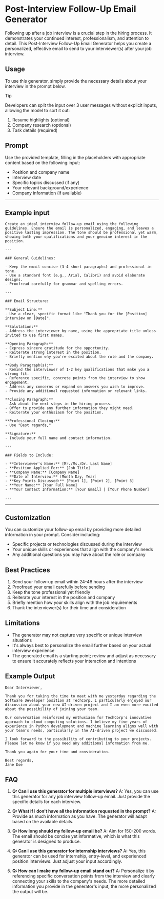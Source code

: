 # Post-Interview Follow-Up Email Generator

Following up after a job interview is a crucial step in the hiring process. It demonstrates your continued interest, professionalism, and attention to detail. This Post-Interview Follow-Up Email Generator helps you create a personalized, effective email to send to your interviewer(s) after your job interview.

## Usage
To use this generator, simply provide the necessary details about your interview in the prompt below.


> [!TIP]
> Developers can split the input over 3 user messages without explicit inputs, allowing the model to sort it out:
> 1. Resume highlights (optional)
> 2. Company research (optional)
> 3. Task details (required)

## Prompt

Use the provided template, filling in the placeholders with appropriate content based on the following input:

- Position and company name
- Interview date
- Specific topics discussed (if any)
- Your relevant background/experience
- Company information (if available)

---

## Example input

```plaintext
Create an ideal interview follow-up email using the following guidelines. Ensure the email is personalized, engaging, and leaves a positive lasting impression. The tone should be professional yet warm, showing both your qualifications and your genuine interest in the position.

---

### General Guidelines:

- Keep the email concise (3-4 short paragraphs) and professional in tone.
- Use a standard font (e.g., Arial, Calibri) and avoid elaborate designs.
- Proofread carefully for grammar and spelling errors.

---

### Email Structure:

**Subject Line:**
- Use a clear, specific format like "Thank you for the [Position] interview on [Date]".

**Salutation:**
- Address the interviewer by name, using the appropriate title unless invited to use first names.

**Opening Paragraph:**
- Express sincere gratitude for the opportunity.
- Reiterate strong interest in the position.
- Briefly mention why you're excited about the role and the company.

**Body Paragraph(s):**
- Remind the interviewer of 1-2 key qualifications that make you a strong fit.
- Reference specific, concrete points from the interview to show engagement.
- Address any concerns or expand on answers you wish to improve.
- Provide any additional requested information or relevant links.

**Closing Paragraph:**
- Ask about the next steps in the hiring process.
- Offer to provide any further information they might need.
- Reiterate your enthusiasm for the position.

**Professional Closing:**
- Use "Best regards,"

**Signature:**
- Include your full name and contact information.

---

### Fields to Include:

- **Interviewer's Name:** [Mr./Ms./Dr. Last Name]
- **Position Applied For:** [Job Title]
- **Company Name:** [Company Name]
- **Date of Interview:** [Month Day, Year]
- **Key Points Discussed:** [Point 1], [Point 2], [Point 3]
- **Your Name:** [Your Full Name]
- **Your Contact Information:** [Your Email] | [Your Phone Number]

---
```

---

## Customization
You can customize your follow-up email by providing more detailed information in your prompt. Consider including:
- Specific projects or technologies discussed during the interview
- Your unique skills or experiences that align with the company's needs
- Any additional questions you may have about the role or company

## Best Practices
1. Send your follow-up email within 24-48 hours after the interview
2. Proofread your email carefully before sending
3. Keep the tone professional yet friendly
4. Reiterate your interest in the position and company
5. Briefly mention how your skills align with the job requirements
6. Thank the interviewer(s) for their time and consideration

## Limitations
- The generator may not capture very specific or unique interview situations
- It's always best to personalize the email further based on your actual interview experience
- The generated email is a starting point; review and adjust as necessary to ensure it accurately reflects your interaction and intentions

## Example Output
```plaintext
Dear Interviewer,

Thank you for taking the time to meet with me yesterday regarding the Software Developer position at TechCorp. I particularly enjoyed our discussion about your new AI-driven project and I am even more excited about the possibility of joining your team.

Our conversation reinforced my enthusiasm for TechCorp's innovative approach to cloud computing solutions. I believe my five years of experience in Python development and machine learning aligns well with your team's needs, particularly in the AI-driven project we discussed.

I look forward to the possibility of contributing to your projects. Please let me know if you need any additional information from me.

Thank you again for your time and consideration.

Best regards,
Jane Doe
```

## FAQ

1. **Q: Can I use this generator for multiple interviews?**
   A: Yes, you can use this generator for any job interview follow-up email. Just provide the specific details for each interview.

2. **Q: What if I don't have all the information requested in the prompt?**
   A: Provide as much information as you have. The generator will adapt based on the available details.

3. **Q: How long should my follow-up email be?**
   A: Aim for 150-200 words. The email should be concise yet informative, which is what this generator is designed to produce.

4. **Q: Can I use this generator for internship interviews?**
   A: Yes, this generator can be used for internship, entry-level, and experienced position interviews. Just adjust your input accordingly.

5. **Q: How can I make my follow-up email stand out?**
   A: Personalize it by referencing specific conversation points from the interview and clearly connecting your skills to the company's needs. The more detailed information you provide in the generator's input, the more personalized the output will be.

